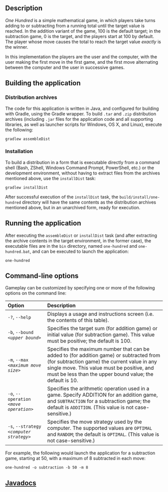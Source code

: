 ## Description

_One Hundred_ is a simple mathematical game, in which players take turns adding to or subtracting from a running total until the target value is reached. In the addition variant of the game, 100 is the default target; in the subtraction game, 0 is the target, and the players start at 100 by default. The player whose move causes the total to reach the target value _exactly_ is the winner.

In this implementation the players are the user and the computer, with the user making the first move in the first game, and the first move alternating between the computer and the user in successive games.

## Building the application

### Distribution archives  

The code for this application is written in Java, and configured for building with Gradle, using the Gradle wrapper. To build `.tar` and `.zip` distribution archives (including `.jar` files for the application code and all supporting libraries, as well as launcher scripts for Windows, OS X, and Linux), execute the following:

```shell
gradlew assembleDist
```

### Installation

To build a distribution in a form that is executable directly from a command shell (Bash, ZShell, Windows Command Prompt, PowerShell, etc.) or the development environment, without having to extract files from the archives mentioned above, use the `installDist` task: 

```shell
gradlew installDist
```

After successful execution of the `installDist` task, the `build/install/one-hundred` directory will have the same contents as the distribution archives mentioned above, but in an unarchived form, ready for execution. 

## Running the application

After executing the `assembleDist` or `installDist` task (and after extracting the archive contents in the target environment, in the former case), the executable files are in the `bin` directory, named `one-hundred` and `one-hundred.bat`, and can be executed to launch the application:

```shell
one-hundred
```

## Command-line options

Gameplay can be customized by specifying one or more of the following
options on the command line:

| Option                                     | Description                                                                                                                                                                                        |
|:-------------------------------------------|:---------------------------------------------------------------------------------------------------------------------------------------------------------------------------------------------------|
| `-?`, `--help`                             | Displays a usage and instructions screen (i.e. the contents of this table).                                                                                                                        |
| `-b`, `--bound` *`<upper bound>`*          | Specifies the target sum (for addition game) or initial value (for subtraction game). This value must be positive; the default is 100.                                                                                          |
| `-m`, `--max` *`<maximum move size>`*      | Specifies the maximum number that can be added to (for addition game) or subtracted from (for subtraction game) the current value in any single move. This value must be positive, and must be less than the upper bound value; the default is 10.                           |
| `-o`, `--operation` *`<move operation>`*   | Specifies the arithmetic operation used in a game. Specify ADDITION for an addition game, and `SUBTRACTION` for a subtraction game; the default is `ADDITION`. (This value is not case-sensitive.) |
| `-s`, `--strategy` *`<computer strategy>`* | Specifies the move strategy used by the computer. The supported values are `OPTIMAL` and `RANDOM`; the default is `OPTIMAL`. (This value is not case-sensitive.)                                   |

For example, the following would launch the application for a subtraction game, starting at 50, with a maximum of 8 subtracted in each move:

```shell
one-hundred -o subtraction -b 50 -m 8
```

## [Javadocs](api/)  
